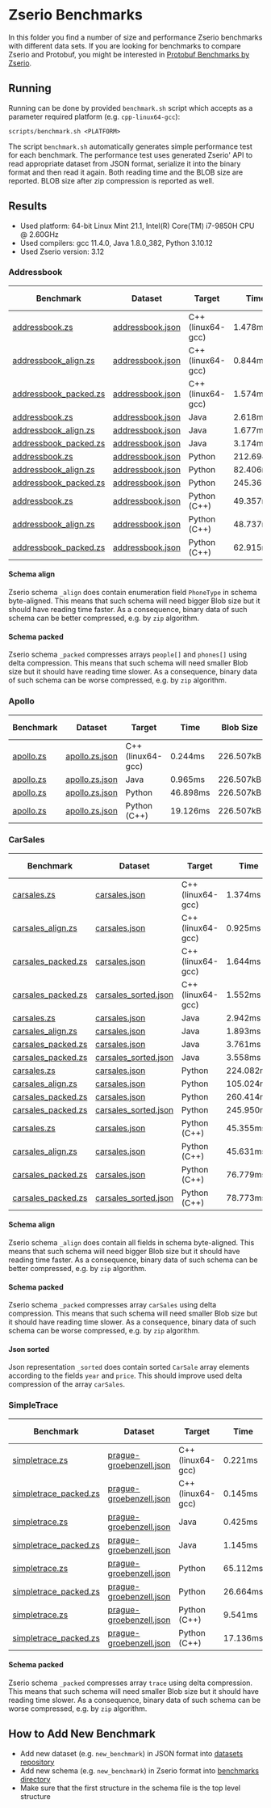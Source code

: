# Zserio Benchmarks

In this folder you find a number of size and performance Zserio benchmarks with different data sets.
If you are looking for benchmarks to compare Zserio and Protobuf, you might be interested in
[Protobuf Benchmarks by Zserio](https://github.com/ndsev/zserio-protobuf-benchmarks).

## Running

Running can be done by provided `benchmark.sh` script which accepts as a parameter required platform
(e.g. `cpp-linux64-gcc`):

```
scripts/benchmark.sh <PLATFORM>
```

The script `benchmark.sh` automatically generates simple performance test for each benchmark.
The performance test uses generated Zserio' API to read appropriate dataset from JSON format,
serialize it into the binary format and then read it again. Both reading time and the BLOB
size are reported. BLOB size after zip compression is reported as well.

## Results

- Used platform: 64-bit Linux Mint 21.1, Intel(R) Core(TM) i7-9850H CPU @ 2.60GHz
- Used compilers: gcc 11.4.0, Java 1.8.0_382, Python 3.10.12
- Used Zserio version: 3.12

### Addressbook

[addressbook.zs]: https://github.com/ndsev/zserio/blob/master/benchmarks/addressbook/addressbook.zs
[addressbook_align.zs]: https://github.com/ndsev/zserio/blob/master/benchmarks/addressbook/addressbook_align.zs
[addressbook_packed.zs]: https://github.com/ndsev/zserio/blob/master/benchmarks/addressbook/addressbook_packed.zs
[addressbook.json]: https://github.com/ndsev/zserio-datasets/blob/master/addressbook/addressbook.json

| Benchmark                | Dataset            | Target                 |      Time | Blob Size  | Zip Size |
| ------------------------ | ------------------ | ---------------------- | --------- | ---------- | -------- |
| [addressbook.zs]         | [addressbook.json] | C++ (linux64-gcc)      |   1.478ms |  305.838kB |    222kB |
| [addressbook_align.zs]   | [addressbook.json] | C++ (linux64-gcc)      |   0.844ms |  311.424kB |    177kB |
| [addressbook_packed.zs]  | [addressbook.json] | C++ (linux64-gcc)      |   1.574ms |  297.619kB |    234kB |
| [addressbook.zs]         | [addressbook.json] | Java                   |   2.618ms |  305.838kB |    222kB |
| [addressbook_align.zs]   | [addressbook.json] | Java                   |   1.677ms |  311.424kB |    177kB |
| [addressbook_packed.zs]  | [addressbook.json] | Java                   |   3.174ms |  297.619kB |    234kB |
| [addressbook.zs]         | [addressbook.json] | Python                 | 212.694ms |  305.838kB |    222kB |
| [addressbook_align.zs]   | [addressbook.json] | Python                 |  82.406ms |  311.424kB |    177kB |
| [addressbook_packed.zs]  | [addressbook.json] | Python                 | 245.361ms |  297.619kB |    234kB |
| [addressbook.zs]         | [addressbook.json] | Python (C++)           |  49.357ms |  305.838kB |    222kB |
| [addressbook_align.zs]   | [addressbook.json] | Python (C++)           |  48.737ms |  311.424kB |    177kB |
| [addressbook_packed.zs]  | [addressbook.json] | Python (C++)           |  62.915ms |  297.619kB |    234kB |

#### Schema align

Zserio schema `_align` does contain enumeration field `PhoneType` in schema byte-aligned. This means that such
schema will need bigger Blob size but it should have reading time faster. As a consequence, binary data of such
schema can be better compressed, e.g. by `zip` algorithm.

#### Schema packed

Zserio schema `_packed` compresses arrays `people[]` and `phones[]` using delta compression. This means that
such schema will need smaller Blob size but it should have reading time slower. As a consequence, binary data of
such schema can be worse compressed, e.g. by `zip` algorithm.

### Apollo

[apollo.zs]: https://github.com/ndsev/zserio/blob/master/benchmarks/apollo/apollo.zs
[apollo.zs.json]: https://github.com/ndsev/zserio-datasets/blob/master/apollo/apollo.zs.json

| Benchmark              | Dataset                | Target                 |      Time | Blob Size  | Zip Size |
| ---------------------- | ---------------------- | ---------------------- | --------- | ---------- | -------- |
| [apollo.zs]            | [apollo.zs.json]       | C++ (linux64-gcc)      |   0.244ms |  226.507kB |    144kB |
| [apollo.zs]            | [apollo.zs.json]       | Java                   |   0.965ms |  226.507kB |    144kB |
| [apollo.zs]            | [apollo.zs.json]       | Python                 |  46.898ms |  226.507kB |    144kB |
| [apollo.zs]            | [apollo.zs.json]       | Python (C++)           |  19.126ms |  226.507kB |    144kB |

### CarSales

[carsales.zs]: https://github.com/ndsev/zserio/blob/master/benchmarks/carsales/carsales.zs
[carsales_align.zs]: https://github.com/ndsev/zserio/blob/master/benchmarks/carsales/carsales_align.zs
[carsales_packed.zs]: https://github.com/ndsev/zserio/blob/master/benchmarks/carsales/carsales_packed.zs
[carsales.json]: https://github.com/ndsev/zserio-datasets/blob/master/carsales/carsales.json
[carsales_sorted.json]: https://github.com/ndsev/zserio-datasets/blob/master/carsales/carsales_sorted.json

| Benchmark              | Dataset                | Target                 |      Time | Blob Size | Zip Size |
| ---------------------- | ---------------------- | ---------------------- | --------- | --------- | -------- |
| [carsales.zs]          | [carsales.json]        | C++ (linux64-gcc)      |   1.374ms | 280.340kB |    259kB |
| [carsales_align.zs]    | [carsales.json]        | C++ (linux64-gcc)      |   0.925ms | 295.965kB |    205kB |
| [carsales_packed.zs]   | [carsales.json]        | C++ (linux64-gcc)      |   1.644ms | 273.909kB |    234kB |
| [carsales_packed.zs]   | [carsales_sorted.json] | C++ (linux64-gcc)      |   1.552ms | 262.546kB |    238kB |
| [carsales.zs]          | [carsales.json]        | Java                   |   2.942ms | 280.340kB |    259kB |
| [carsales_align.zs]    | [carsales.json]        | Java                   |   1.893ms | 295.965kB |    205kB |
| [carsales_packed.zs]   | [carsales.json]        | Java                   |   3.761ms | 273.909kB |    234kB |
| [carsales_packed.zs]   | [carsales_sorted.json] | Java                   |   3.558ms | 262.546kB |    238kB |
| [carsales.zs]          | [carsales.json]        | Python                 | 224.082ms | 280.340kB |    259kB |
| [carsales_align.zs]    | [carsales.json]        | Python                 | 105.024ms | 295.965kB |    205kB |
| [carsales_packed.zs]   | [carsales.json]        | Python                 | 260.414ms | 273.909kB |    234kB |
| [carsales_packed.zs]   | [carsales_sorted.json] | Python                 | 245.950ms | 262.546kB |    238kB |
| [carsales.zs]          | [carsales.json]        | Python (C++)           |  45.355ms | 280.340kB |    259kB |
| [carsales_align.zs]    | [carsales.json]        | Python (C++)           |  45.631ms | 295.965kB |    205kB |
| [carsales_packed.zs]   | [carsales.json]        | Python (C++)           |  76.779ms | 273.909kB |    234kB |
| [carsales_packed.zs]   | [carsales_sorted.json] | Python (C++)           |  78.773ms | 262.546kB |    238kB |

#### Schema align

Zserio schema `_align` does contain all fields in schema byte-aligned. This means that such
schema will need bigger Blob size but it should have reading time faster. As a consequence, binary data of such
schema can be better compressed, e.g. by `zip` algorithm.

#### Schema packed

Zserio schema `_packed` compresses array `carSales` using delta compression. This means that
such schema will need smaller Blob size but it should have reading time slower. As a consequence, binary data of
such schema can be worse compressed, e.g. by `zip` algorithm.

#### Json sorted

Json representation `_sorted` does contain sorted `CarSale` array elements according to the fields `year`
and `price`. This should improve used delta compression of the array `carSales`.

### SimpleTrace

[simpletrace.zs]: https://github.com/ndsev/zserio/blob/master/benchmarks/simpletrace/simpletrace.zs
[simpletrace_packed.zs]: https://github.com/ndsev/zserio/blob/master/benchmarks/simpletrace/simpletrace_packed.zs
[prague-groebenzell.json]: https://github.com/ndsev/zserio-datasets/blob/master/simpletrace/prague-groebenzell.json

| Benchmark              | Dataset                   | Target               |      Time | Blob Size | Zip Size |
| ---------------------- | ------------------------- | -------------------- | --------- | --------- | -------- |
| [simpletrace.zs]       | [prague-groebenzell.json] | C++ (linux64-gcc)    |   0.221ms |  87.042kB |     66kB |
| [simpletrace_packed.zs]| [prague-groebenzell.json] | C++ (linux64-gcc)    |   0.145ms |  40.266kB |     41kB |
| [simpletrace.zs]       | [prague-groebenzell.json] | Java                 |   0.425ms |  87.042kB |     66kB |
| [simpletrace_packed.zs]| [prague-groebenzell.json] | Java                 |   1.145ms |  40.266kB |     41kB |
| [simpletrace.zs]       | [prague-groebenzell.json] | Python               |  65.112ms |  87.042kB |     66kB |
| [simpletrace_packed.zs]| [prague-groebenzell.json] | Python               |  26.664ms |  40.266kB |     41kB |
| [simpletrace.zs]       | [prague-groebenzell.json] | Python (C++)         |   9.541ms |  87.042kB |     66kB |
| [simpletrace_packed.zs]| [prague-groebenzell.json] | Python (C++)         |  17.136ms |  40.266kB |     41kB |

#### Schema packed

Zserio schema `_packed` compresses array `trace` using delta compression. This means that
such schema will need smaller Blob size but it should have reading time slower. As a consequence, binary data of
such schema can be worse compressed, e.g. by `zip` algorithm.

## How to Add New Benchmark

- Add new dataset (e.g. `new_benchmark`) in JSON format
  into [datasets repository](https://github.com/ndsev/zserio-datasets)
- Add new schema (e.g. `new_benchmark`) in Zserio format into
  [benchmarks directory](https://github.com/ndsev/zserio/tree/master/benchmarks)
- Make sure that the first structure in the schema file is the top level structure
